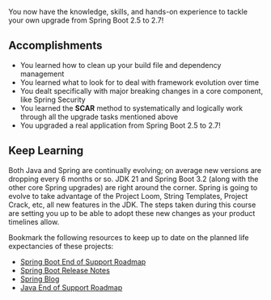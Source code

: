 You now have the knowledge, skills, and hands-on experience to tackle your own upgrade from Spring Boot 2.5 to 2.7!

## Accomplishments

- You learned how to clean up your build file and dependency management
- You learned what to look for to deal with framework evolution over time
- You dealt specifically with major breaking changes in a core component, like Spring Security
- You learned the **SCAR** method to systematically and logically work through all the upgrade tasks mentioned above
- You upgraded a real application from Spring Boot 2.5 to 2.7!

## Keep Learning

Both Java and Spring are continually evolving; on average new versions are dropping every 6 months or so. JDK 21 and Spring Boot 3.2 (along with the other core Spring upgrades) are right around the corner. Spring is going to evolve to take advantage of the Project Loom, String Templates, Project Crack, etc, all new features in the JDK. The steps taken during this course are setting you up to be able to adopt these new changes as your product timelines allow.

Bookmark the following resources to keep up to date on the planned life expectancies of these projects:

- [Spring Boot End of Support Roadmap](https://spring.io/projects/spring-boot#support)
- [Spring Boot Release Notes](https://github.com/spring-projects/spring-boot/wiki#release-notes)
- [Spring Blog](https://spring.io/blog)
- [Java End of Support Roadmap](https://www.oracle.com/java/technologies/java-se-support-roadmap.html)
